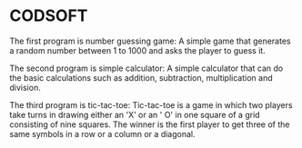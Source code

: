 # CODSOFT
The first program is number guessing game:
A simple game that generates a random number between 1 to 1000 and asks the player to guess it.

The second program is simple calculator:
A simple calculator that can do the basic calculations such as addition, subtraction, multiplication and division.

The third program is tic-tac-toe:
Tic-tac-toe is a game in which two players take turns in drawing either an 'X' or an ' O' in one square of a grid consisting of nine squares. The winner is the first player to get three of the same symbols in a row or a column or a diagonal.

